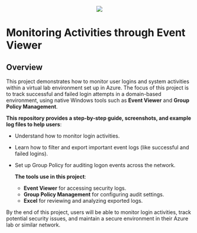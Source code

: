 <p align="center">
<img src="https://cdn-0.askleo.com/wp-content/uploads/2016/11/ev-2048x1075.jpg?ezimgfmt=ng%3Awebp%2Fngcb1%2Frs%3Adevice%2Frscb1-1"/>
</p>

# Monitoring Activities through Event Viewer

## Overview 
 This project demonstrates how to monitor user logins and system activities within a virtual lab environment set up in Azure. The focus of this project is to track successful and failed login attempts in a domain-based environment, using native Windows tools such as **Event Viewer** and **Group Policy Management**.

**This repository provides a step-by-step guide, screenshots, and example log files to help users**:

- Understand how to monitor login activities.
- Learn how to filter and export important event logs (like successful and failed logins).
- Set up Group Policy for auditing logon events across the network.

  **The tools use in this project**:
  - **Event Viewer** for accessing security logs.
  - **Group Policy Management** for configuring audit settings.
  - **Excel** for reviewing and analyzing exported logs.

By the end of this project, users will be able to monitor login activities, track potential security issues, and maintain a secure environment in their Azure lab or similar network.
